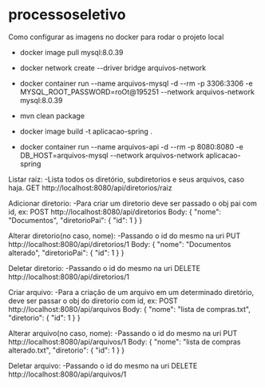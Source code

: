 # processoseletivo

Como configurar as imagens no docker para rodar o projeto local


* docker image pull mysql:8.0.39

* docker network create --driver bridge arquivos-network

* docker container run --name arquivos-mysql -d --rm -p 3306:3306 -e MYSQL_ROOT_PASSWORD=roOt@195251 --network arquivos-network mysql:8.0.39

* mvn clean package

* docker image build -t aplicacao-spring .

* docker container run --name arquivos-api -d --rm -p 8080:8080 -e DB_HOST=arquivos-mysql --network arquivos-network aplicacao-spring

Listar raiz:
-Lista todos os diretório, subdiretorios e seus arquivos, caso haja.
GET http://localhost:8080/api/diretorios/raiz

Adicionar diretorio:
-Para criar um diretorio deve ser passado o obj pai com id, ex:
POST http://localhost:8080/api/diretorios
Body:
{
    "nome": "Documentos",
    "diretorioPai": {
    "id": 1
    }
}

Alterar diretorio(no caso, nome):
-Passando o id do mesmo na uri
PUT http://localhost:8080/api/diretorios/1
Body:
{
    "nome": "Documentos alterado",
    "diretorioPai": {
    "id": 1
    }
}

Deletar diretorio:
-Passando o id do mesmo na uri
DELETE http://localhost:8080/api/diretorios/1

Criar arquivo:
-Para a criação de um arquivo em um determinado diretório, deve ser passar o obj do diretorio com id, ex:
POST http://localhost:8080/api/arquivos
Body:
{
    "nome": "lista de compras.txt",
    "diretorio": {
    "id": 1
    }
}

Alterar arquivo(no caso, nome):
-Passando o id do mesmo na uri
PUT http://localhost:8080/api/arquivos/1
Body:
{
    "nome": "lista de compras alterado.txt",
    "diretorio": {
    "id": 1
    }
}

Deletar arquivo:
-Passando o id do mesmo na uri
DELETE http://localhost:8080/api/arquivos/1
